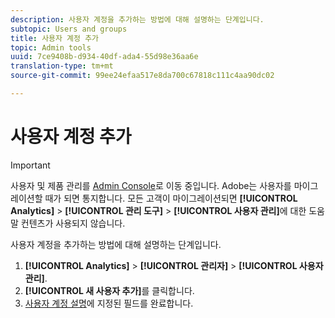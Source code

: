 ```yaml
---
description: 사용자 계정을 추가하는 방법에 대해 설명하는 단계입니다.
subtopic: Users and groups
title: 사용자 계정 추가
topic: Admin tools
uuid: 7ce9408b-d934-40df-ada4-55d98e36aa6e
translation-type: tm+mt
source-git-commit: 99ee24efaa517e8da700c67818c111c4aa90dc02

---
```



# 사용자 계정 추가

>[!IMPORTANT]
>
>사용자 및 제품 관리를 [Admin Console](https://helpx.adobe.com/enterprise/using/admin-console.html)로 이동 중입니다. Adobe는 사용자를 마이그레이션할 때가 되면 통지합니다. 모든 고객이 마이그레이션되면 **[!UICONTROL Analytics]** &gt; **[!UICONTROL 관리 도구]** &gt; **[!UICONTROL 사용자 관리]**&#x200B;에 대한 도움말 컨텐츠가 사용되지 않습니다.

사용자 계정을 추가하는 방법에 대해 설명하는 단계입니다.

1. **[!UICONTROL Analytics]** &gt; **[!UICONTROL 관리자]** &gt; **[!UICONTROL 사용자 관리]**.
1. **[!UICONTROL 새 사용자 추가]**&#x200B;를 클릭합니다. 
1. [사용자 계정 설명](/help/admin/user-management2/c-user-management/users.md#section_14A7E169514A42A88E06387CC7C2E9AD)에 지정된 필드를 완료합니다.
